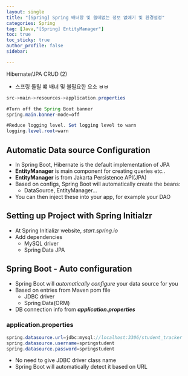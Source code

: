 ```yaml
---
layout: single
title: "[Spring] Spring 배너창 및 쓸데없는 정보 없애기 및 환경설정"
categories: Spring
tag: [Java,"[Spring] EntityManager"]
toc: true
toc_sticky: true
author_profile: false
sidebar:

---
```

Hibernate/JPA CRUD (2)
- 스프링 돌릴 떄 배너 및 불필요한 요소 ㅂㅂ
```java
src->main->resources->application.properties

#Turn off the Spring Boot banner
spring.main.banner-mode=off

#Reduce logging level. Set logging level to warn
logging.level.root=warn
```


## Automatic Data source Configuration
- In Spring Boot, Hibernate is the default implementation of JPA
- **EntityManager** is main component for creating queries etc..
- **EntityManager** is from Jakarta Persistence API(JPA)
- Based on configs, Spring Boot will automatically create the beans:
	- DataSource, EntityManager...
- You can then inject these into your app, for example your DAO

## Setting up Project with Spring Initialzr
- At Spring Initializr website, *start.spring.io*
- Add dependencies
	- MySQL driver
	- Spring Data JPA

## Spring Boot - Auto configuration
- Spring Boot will *automatically configure* your data source for you
- Based on entries from Maven pom file
	- JDBC driver
	- Spring Data(ORM)
- DB connection info from ***application.properties***
### application.properties
```java
spring.datasource.url=jdbc:mysql://localhost:3306/student_tracker  
spring.datasource.username=springstudent  
spring.datasource.password=springstudent
```
- No need to give JDBC driver class name
- Spring Boot will automatically detect it based on URL

